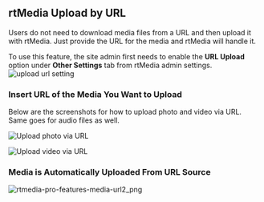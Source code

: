 ## rtMedia Upload by URL

Users do not need to download media files from a URL and then upload it with rtMedia. Just provide the URL for the media and rtMedia will handle it.

To use this feature, the site admin first needs to enable the **URL Upload** option under **Other Settings** tab from rtMedia admin settings. 
![upload url setting](https://cloud.githubusercontent.com/assets/9261540/7983298/7c9c704e-0adc-11e5-8b54-825de10796b6.png)


### Insert URL of the Media You Want to Upload

Below are the screenshots for how to upload photo and video via URL. Same goes for audio files as well.

![Upload photo via URL](https://cloud.githubusercontent.com/assets/2941333/6479806/250ad162-c271-11e4-8333-8778971e2b1c.png "Upload photo via URL")

![Upload video via URL](https://cloud.githubusercontent.com/assets/2941333/6479835/9779ef94-c271-11e4-8cc3-3748a297445b.png "Upload video via URL")


### Media is Automatically Uploaded From URL Source

![rtmedia-pro-features-media-url2_png](https://cloud.githubusercontent.com/assets/1140051/7608071/157a6312-f984-11e4-88ff-d07d4a9774f6.png)
